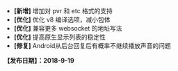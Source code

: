 
- **[新增]** 增加对 pvr 和 etc 格式的支持
- **[优化]** 优化 v8 编译选项，减小包体
- **[优化]** 兼容更多 websocket 的地址写法
- **[优化]** 提高原生显示列表的稳定性
- **[修复]** Android从后台回复后有概率不继续播放声音的问题

**【发布日期】：2018-9-19**
